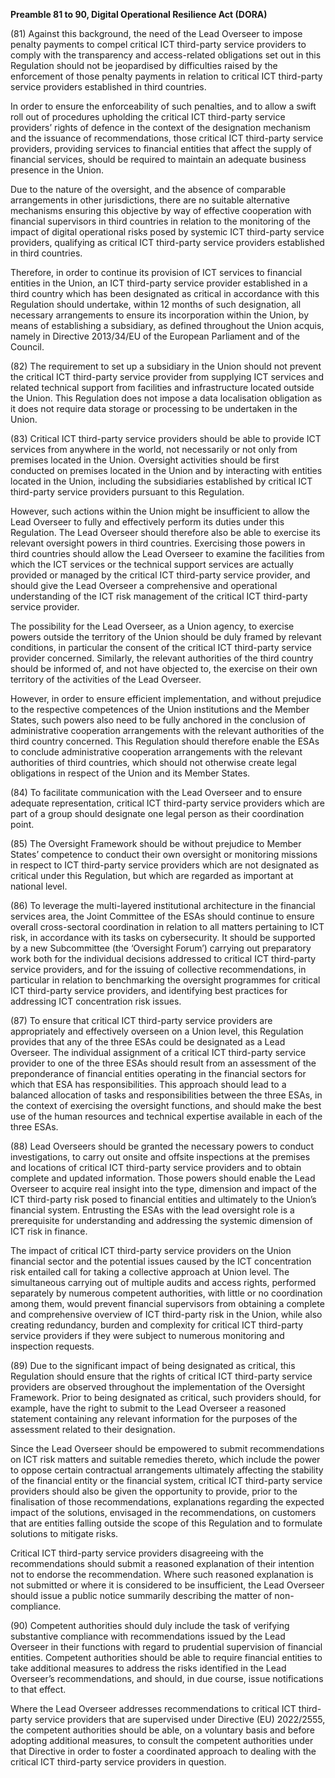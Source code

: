 **Preamble 81 to 90, Digital Operational Resilience Act (DORA)**

  


(81) Against this background, the need of the Lead Overseer to impose penalty payments to compel critical ICT third-party service providers to comply with the transparency and access-related obligations set out in this Regulation should not be jeopardised by difficulties raised by the enforcement of those penalty payments in relation to critical ICT third-party service providers established in third countries. 

In order to ensure the enforceability of such penalties, and to allow a swift roll out of procedures upholding the critical ICT third-party service providers’ rights of defence in the context of the designation mechanism and the issuance of recommendations, those critical ICT third-party service providers, providing services to financial entities that affect the supply of financial services, should be required to maintain an adequate business presence in the Union. 

Due to the nature of the oversight, and the absence of comparable arrangements in other jurisdictions, there are no suitable alternative mechanisms ensuring this objective by way of effective cooperation with financial supervisors in third countries in relation to the monitoring of the impact of digital operational risks posed by systemic ICT third-party service providers, qualifying as critical ICT third-party service providers established in third countries. 

Therefore, in order to continue its provision of ICT services to financial entities in the Union, an ICT third-party service provider established in a third country which has been designated as critical in accordance with this Regulation should undertake, within 12 months of such designation, all necessary arrangements to ensure its incorporation within the Union, by means of establishing a subsidiary, as defined throughout the Union acquis, namely in Directive 2013/34/EU of the European Parliament and of the Council.

  


(82) The requirement to set up a subsidiary in the Union should not prevent the critical ICT third-party service provider from supplying ICT services and related technical support from facilities and infrastructure located outside the Union. This Regulation does not impose a data localisation obligation as it does not require data storage or processing to be undertaken in the Union.

  


(83) Critical ICT third-party service providers should be able to provide ICT services from anywhere in the world, not necessarily or not only from premises located in the Union. Oversight activities should be first conducted on premises located in the Union and by interacting with entities located in the Union, including the subsidiaries established by critical ICT third-party service providers pursuant to this Regulation. 

However, such actions within the Union might be insufficient to allow the Lead Overseer to fully and effectively perform its duties under this Regulation. The Lead Overseer should therefore also be able to exercise its relevant oversight powers in third countries. Exercising those powers in third countries should allow the Lead Overseer to examine the facilities from which the ICT services or the technical support services are actually provided or managed by the critical ICT third-party service provider, and should give the Lead Overseer a comprehensive and operational understanding of the ICT risk management of the critical ICT third-party service provider. 

The possibility for the Lead Overseer, as a Union agency, to exercise powers outside the territory of the Union should be duly framed by relevant conditions, in particular the consent of the critical ICT third-party service provider concerned. Similarly, the relevant authorities of the third country should be informed of, and not have objected to, the exercise on their own territory of the activities of the Lead Overseer. 

However, in order to ensure efficient implementation, and without prejudice to the respective competences of the Union institutions and the Member States, such powers also need to be fully anchored in the conclusion of administrative cooperation arrangements with the relevant authorities of the third country concerned. This Regulation should therefore enable the ESAs to conclude administrative cooperation arrangements with the relevant authorities of third countries, which should not otherwise create legal obligations in respect of the Union and its Member States.

  


(84) To facilitate communication with the Lead Overseer and to ensure adequate representation, critical ICT third-party service providers which are part of a group should designate one legal person as their coordination point.

  


(85) The Oversight Framework should be without prejudice to Member States’ competence to conduct their own oversight or monitoring missions in respect to ICT third-party service providers which are not designated as critical under this Regulation, but which are regarded as important at national level.

  


(86) To leverage the multi-layered institutional architecture in the financial services area, the Joint Committee of the ESAs should continue to ensure overall cross-sectoral coordination in relation to all matters pertaining to ICT risk, in accordance with its tasks on cybersecurity. It should be supported by a new Subcommittee (the ‘Oversight Forum’) carrying out preparatory work both for the individual decisions addressed to critical ICT third-party service providers, and for the issuing of collective recommendations, in particular in relation to benchmarking the oversight programmes for critical ICT third-party service providers, and identifying best practices for addressing ICT concentration risk issues.

  


(87) To ensure that critical ICT third-party service providers are appropriately and effectively overseen on a Union level, this Regulation provides that any of the three ESAs could be designated as a Lead Overseer. The individual assignment of a critical ICT third-party service provider to one of the three ESAs should result from an assessment of the preponderance of financial entities operating in the financial sectors for which that ESA has responsibilities. This approach should lead to a balanced allocation of tasks and responsibilities between the three ESAs, in the context of exercising the oversight functions, and should make the best use of the human resources and technical expertise available in each of the three ESAs.

  


(88) Lead Overseers should be granted the necessary powers to conduct investigations, to carry out onsite and offsite inspections at the premises and locations of critical ICT third-party service providers and to obtain complete and updated information. Those powers should enable the Lead Overseer to acquire real insight into the type, dimension and impact of the ICT third-party risk posed to financial entities and ultimately to the Union’s financial system. Entrusting the ESAs with the lead oversight role is a prerequisite for understanding and addressing the systemic dimension of ICT risk in finance. 

The impact of critical ICT third-party service providers on the Union financial sector and the potential issues caused by the ICT concentration risk entailed call for taking a collective approach at Union level. The simultaneous carrying out of multiple audits and access rights, performed separately by numerous competent authorities, with little or no coordination among them, would prevent financial supervisors from obtaining a complete and comprehensive overview of ICT third-party risk in the Union, while also creating redundancy, burden and complexity for critical ICT third-party service providers if they were subject to numerous monitoring and inspection requests.

  


(89) Due to the significant impact of being designated as critical, this Regulation should ensure that the rights of critical ICT third-party service providers are observed throughout the implementation of the Oversight Framework. Prior to being designated as critical, such providers should, for example, have the right to submit to the Lead Overseer a reasoned statement containing any relevant information for the purposes of the assessment related to their designation. 

Since the Lead Overseer should be empowered to submit recommendations on ICT risk matters and suitable remedies thereto, which include the power to oppose certain contractual arrangements ultimately affecting the stability of the financial entity or the financial system, critical ICT third-party service providers should also be given the opportunity to provide, prior to the finalisation of those recommendations, explanations regarding the expected impact of the solutions, envisaged in the recommendations, on customers that are entities falling outside the scope of this Regulation and to formulate solutions to mitigate risks. 

Critical ICT third-party service providers disagreeing with the recommendations should submit a reasoned explanation of their intention not to endorse the recommendation. Where such reasoned explanation is not submitted or where it is considered to be insufficient, the Lead Overseer should issue a public notice summarily describing the matter of non-compliance.

  


(90) Competent authorities should duly include the task of verifying substantive compliance with recommendations issued by the Lead Overseer in their functions with regard to prudential supervision of financial entities. Competent authorities should be able to require financial entities to take additional measures to address the risks identified in the Lead Overseer’s recommendations, and should, in due course, issue notifications to that effect. 

Where the Lead Overseer addresses recommendations to critical ICT third-party service providers that are supervised under Directive (EU) 2022/2555, the competent authorities should be able, on a voluntary basis and before adopting additional measures, to consult the competent authorities under that Directive in order to foster a coordinated approach to dealing with the critical ICT third-party service providers in question.